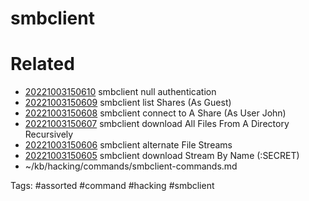 # smbclient

# Related
- [20221003150610](/zet/20221003150610/README.md) smbclient null authentication
- [20221003150609](/zet/20221003150609/README.md) smbclient list Shares (As Guest)
- [20221003150608](/zet/20221003150608/README.md) smbclient connect to A Share (As User John)
- [20221003150607](/zet/20221003150607/README.md) smbclient download All Files From A Directory Recursively
- [20221003150606](/zet/20221003150606/README.md) smbclient alternate File Streams
- [20221003150605](/zet/20221003150605/README.md) smbclient download Stream By Name (:SECRET)
- ~/kb/hacking/commands/smbclient-commands.md

Tags:
    #assorted #command #hacking #smbclient
